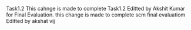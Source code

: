 Task1.2
This cahnge is made to complete Task1.2
Editted by Akshit Kumar for Final Evaluation.
this change is made to complete scm final evaluatiom 
Editted by akshat vij
